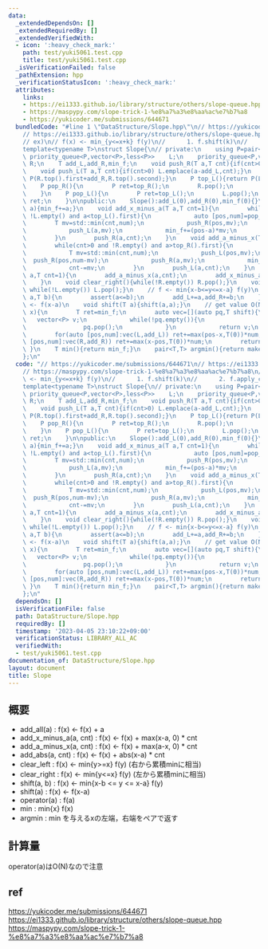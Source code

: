 ```yaml
---
data:
  _extendedDependsOn: []
  _extendedRequiredBy: []
  _extendedVerifiedWith:
  - icon: ':heavy_check_mark:'
    path: test/yuki5061.test.cpp
    title: test/yuki5061.test.cpp
  _isVerificationFailed: false
  _pathExtension: hpp
  _verificationStatusIcon: ':heavy_check_mark:'
  attributes:
    links:
    - https://ei1333.github.io/library/structure/others/slope-queue.hpp
    - https://maspypy.com/slope-trick-1-%e8%a7%a3%e8%aa%ac%e7%b7%a8
    - https://yukicoder.me/submissions/644671
  bundledCode: "#line 1 \"DataStructure/Slope.hpp\"\n// https://yukicoder.me/submissions/644671\n\
    // https://ei1333.github.io/library/structure/others/slope-queue.hpp\n// https://maspypy.com/slope-trick-1-%e8%a7%a3%e8%aa%ac%e7%b7%a8\n\
    // ex)\n// f(x) <- min_{y<=x+k} f(y)\n//      1. f.shift(k)\n//      2. f.apply_cumulative_min()\n\
    template<typename T>\nstruct Slope{\n// private:\n    using P=pair<T,T>;\n   \
    \ priority_queue<P,vector<P>,less<P>>    L;\n    priority_queue<P,vector<P>,greater<P>>\
    \ R;\n    T add_L,add_R,min_f;\n    void push_R(T a,T cnt){if(cnt>0) R.emplace(a-add_R,cnt);}\n\
    \    void push_L(T a,T cnt){if(cnt>0) L.emplace(a-add_L,cnt);}\n    P top_R(){return\
    \ P(R.top().first+add_R,R.top().second);}\n    P top_L(){return P(L.top().first+add_L,L.top().second);}\n\
    \    P pop_R(){\n        P ret=top_R();\n        R.pop();\n        return ret;\n\
    \    }\n    P pop_L(){\n        P ret=top_L();\n        L.pop();\n        return\
    \ ret;\n    }\n\npublic:\n    Slope():add_L(0),add_R(0),min_f(0){}\n    void add_all(T\
    \ a){min_f+=a;}\n    void add_x_minus_a(T a,T cnt=1){\n        while(cnt>0 and\
    \ !L.empty() and a<top_L().first){\n            auto [pos,num]=pop_L();\n    \
    \        T mv=std::min(cnt,num);\n            push_R(pos,mv);\n            push_L(pos,num-mv);\n\
    \            push_L(a,mv);\n            min_f+=(pos-a)*mv;\n            cnt-=mv;\n\
    \        }\n        push_R(a,cnt);\n    }\n    void add_a_minus_x(T a,T cnt=1){\n\
    \        while(cnt>0 and !R.empty() and a>top_R().first){\n            auto [pos,num]=pop_R();\n\
    \            T mv=std::min(cnt,num);\n            push_L(pos,mv);\n          \
    \  push_R(pos,num-mv);\n            push_R(a,mv);\n            min_f+=(a-pos)*mv;\n\
    \            cnt-=mv;\n        }\n        push_L(a,cnt);\n    }\n    void add_abs(T\
    \ a,T cnt=1){\n        add_a_minus_x(a,cnt);\n        add_x_minus_a(a,cnt);\n\
    \    }\n    void clear_right(){while(!R.empty()) R.pop();}\n    void clear_left(){\
    \ while(!L.empty()) L.pop();}\n    // f <- min{x-b<=y<=x-a} f(y)\n    void shift(T\
    \ a,T b){\n        assert(a<=b);\n        add_L+=a,add_R+=b;\n    }\n    // f(x)\
    \ <- f(x-a)\n    void shift(T a){shift(a,a);}\n    // get value O(N)\n    T operator()(T\
    \ x){\n        T ret=min_f;\n        auto vec=[](auto pq,T shift){\n         \
    \   vector<P> v;\n            while(!pq.empty()){\n                v.emplace_back(pq.top().first+shift,pq.top().second);\n\
    \                pq.pop();\n            }\n            return v;\n        };\n\
    \        for(auto [pos,num]:vec(L,add_L)) ret+=max(pos-x,T(0))*num;\n        for(auto\
    \ [pos,num]:vec(R,add_R)) ret+=max(x-pos,T(0))*num;\n        return ret;\n   \
    \ }\n    T min(){return min_f;}\n    pair<T,T> argmin(){return make_pair(P(top_L().first,top_R().first));}\n\
    };\n"
  code: "// https://yukicoder.me/submissions/644671\n// https://ei1333.github.io/library/structure/others/slope-queue.hpp\n\
    // https://maspypy.com/slope-trick-1-%e8%a7%a3%e8%aa%ac%e7%b7%a8\n// ex)\n// f(x)\
    \ <- min_{y<=x+k} f(y)\n//      1. f.shift(k)\n//      2. f.apply_cumulative_min()\n\
    template<typename T>\nstruct Slope{\n// private:\n    using P=pair<T,T>;\n   \
    \ priority_queue<P,vector<P>,less<P>>    L;\n    priority_queue<P,vector<P>,greater<P>>\
    \ R;\n    T add_L,add_R,min_f;\n    void push_R(T a,T cnt){if(cnt>0) R.emplace(a-add_R,cnt);}\n\
    \    void push_L(T a,T cnt){if(cnt>0) L.emplace(a-add_L,cnt);}\n    P top_R(){return\
    \ P(R.top().first+add_R,R.top().second);}\n    P top_L(){return P(L.top().first+add_L,L.top().second);}\n\
    \    P pop_R(){\n        P ret=top_R();\n        R.pop();\n        return ret;\n\
    \    }\n    P pop_L(){\n        P ret=top_L();\n        L.pop();\n        return\
    \ ret;\n    }\n\npublic:\n    Slope():add_L(0),add_R(0),min_f(0){}\n    void add_all(T\
    \ a){min_f+=a;}\n    void add_x_minus_a(T a,T cnt=1){\n        while(cnt>0 and\
    \ !L.empty() and a<top_L().first){\n            auto [pos,num]=pop_L();\n    \
    \        T mv=std::min(cnt,num);\n            push_R(pos,mv);\n            push_L(pos,num-mv);\n\
    \            push_L(a,mv);\n            min_f+=(pos-a)*mv;\n            cnt-=mv;\n\
    \        }\n        push_R(a,cnt);\n    }\n    void add_a_minus_x(T a,T cnt=1){\n\
    \        while(cnt>0 and !R.empty() and a>top_R().first){\n            auto [pos,num]=pop_R();\n\
    \            T mv=std::min(cnt,num);\n            push_L(pos,mv);\n          \
    \  push_R(pos,num-mv);\n            push_R(a,mv);\n            min_f+=(a-pos)*mv;\n\
    \            cnt-=mv;\n        }\n        push_L(a,cnt);\n    }\n    void add_abs(T\
    \ a,T cnt=1){\n        add_a_minus_x(a,cnt);\n        add_x_minus_a(a,cnt);\n\
    \    }\n    void clear_right(){while(!R.empty()) R.pop();}\n    void clear_left(){\
    \ while(!L.empty()) L.pop();}\n    // f <- min{x-b<=y<=x-a} f(y)\n    void shift(T\
    \ a,T b){\n        assert(a<=b);\n        add_L+=a,add_R+=b;\n    }\n    // f(x)\
    \ <- f(x-a)\n    void shift(T a){shift(a,a);}\n    // get value O(N)\n    T operator()(T\
    \ x){\n        T ret=min_f;\n        auto vec=[](auto pq,T shift){\n         \
    \   vector<P> v;\n            while(!pq.empty()){\n                v.emplace_back(pq.top().first+shift,pq.top().second);\n\
    \                pq.pop();\n            }\n            return v;\n        };\n\
    \        for(auto [pos,num]:vec(L,add_L)) ret+=max(pos-x,T(0))*num;\n        for(auto\
    \ [pos,num]:vec(R,add_R)) ret+=max(x-pos,T(0))*num;\n        return ret;\n   \
    \ }\n    T min(){return min_f;}\n    pair<T,T> argmin(){return make_pair(P(top_L().first,top_R().first));}\n\
    };\n"
  dependsOn: []
  isVerificationFile: false
  path: DataStructure/Slope.hpp
  requiredBy: []
  timestamp: '2023-04-05 23:10:22+09:00'
  verificationStatus: LIBRARY_ALL_AC
  verifiedWith:
  - test/yuki5061.test.cpp
documentation_of: DataStructure/Slope.hpp
layout: document
title: Slope
---
```


## 概要  
- add_all(a) : f(x) <- f(x) + a
- add_x_minus_a(a, cnt) : f(x) <- f(x) + max(x-a, 0) * cnt
- add_a_minus_x(a, cnt) : f(x) <- f(x) + max(a-x, 0) * cnt
- add_abs(a, cnt) : f(x) <- f(x) + abs(x-a) * cnt
- clear_left : f(x) <- min{y>=x} f(y) (右から累積minに相当)
- clear_right : f(x) <- min{y<=x} f(y) (左から累積minに相当)
- shift(a, b) : f(x) <- min{x-b <= y <= x-a} f(y)
- shift(a) : f(x) <- f(x-a)
- operator(a) : f(a)
- min : min{x} f(x)
- argmin : min を与えるxの左端，右端をペアで返す

## 計算量  
operator(a)はO(N)なので注意

## ref  
https://yukicoder.me/submissions/644671  
https://ei1333.github.io/library/structure/others/slope-queue.hpp  
https://maspypy.com/slope-trick-1-%e8%a7%a3%e8%aa%ac%e7%b7%a8  
